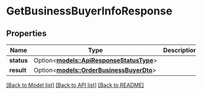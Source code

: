 # GetBusinessBuyerInfoResponse

## Properties

Name | Type | Description | Notes
------------ | ------------- | ------------- | -------------
**status** | Option<[**models::ApiResponseStatusType**](ApiResponseStatusType.md)> |  | [optional]
**result** | Option<[**models::OrderBusinessBuyerDto**](OrderBusinessBuyerDTO.md)> |  | [optional]

[[Back to Model list]](../README.md#documentation-for-models) [[Back to API list]](../README.md#documentation-for-api-endpoints) [[Back to README]](../README.md)


